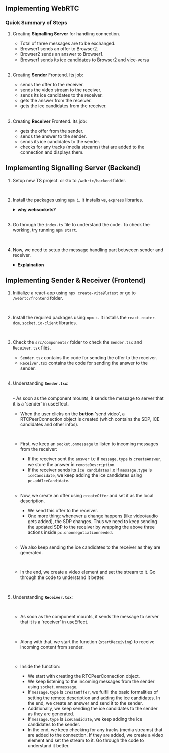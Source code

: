## Implementing WebRTC

### Quick Summary of Steps

1. Creating **Signalling Server** for handling connection.

   - Total of three messages are to be exchanged.
   - Browser1 sends an offer to Browser2.
   - Browser2 sends an answer to Browser1.
   - Browser1 sends its ice candidates to Browser2 and vice-versa

   <br>

2. Creating **Sender** Frontend. Its job:

   - sends the offer to the receiver.
   - sends the video stream to the receiver.
   - sends its ice candidates to the receiver.
   - gets the answer from the receiver.
   - gets the ice candidates from the receiver.

   <br>

3. Creating **Receiver** Frontend. Its job:
   - gets the offer from the sender.
   - sends the answer to the sender.
   - sends its ice candidates to the sender.
   - checks for any tracks (media streams) that are added to the connection and displays them.

## Implementing Signalling Server (Backend)

1. Setup new TS project. or Go to `/webrtc/backend` folder.

   <br>

2. Install the packages using `npm i`. It installs `ws`, `express` libraries.

   <details>

    <summary><b>why websockets?</b></summary>
    
      - websockets are the common protocol to push anything to the server.

   </details>

   <br>

3. Go through the `index.ts` file to understand the code. To check the working, try running `npm start`.

   <br>

4. Now, we need to setup the message handling part betweeen sender and receiver.

   <details><summary><b>Explaination</b></summary>

   - Firtly, a simple `websocket` server is created using `ws` library.
   - we initialize two variables to store the websockets of the two browsers.
   - whenever a message is sent through the websocket server, it contains the type of message and the payload.
   - For the first time, `message.type` is `sender` or `receiver`, then we store the sender/receiver's websocket the first time.
   - For the second time, `message.type` is `offer` or `answer`, then we send the message to the receiver/sender.
   - For the third time, `message.type` is `ice-candidate`, then we send sender's ice candidates to the receiver.
   - After all the above three informations are exchanged, the connection is established.

   </details>

## Implementing Sender & Receiver (Frontend)

1.  Initialize a react-app using `npx create-vite@latest` or go to `/webrtc/frontend` folder.

   <br>

2.  Install the required packages using `npm i`. It installs the `react-router-dom`, `socket.io-client` libraries.

   <br>

3.  Check the `src/components/` folder to check the `Sender.tsx` and `Receiver.tsx` files.

    - `Sender.tsx` contains the code for sending the offer to the receiver.
    - `Receiver.tsx` contains the code for sending the answer to the sender.

    <br>

4.  Understanding __`Sender.tsx`__:

      <br>
    - As soon as the component mounts, it sends the message to server that it is a 'sender' in useEffect.

      <br>

    - When the user clicks on the **button** 'send video', a RTCPeerConnection object is created (which contains the SDP, ICE candidates and other infos).

      <br>

    - First, we keep an `socket.onmessage` to listen to incoming messages from the receiver:

      - If the receiver sent the `answer` i.e if `message.type` is `createAnswer`, we store the answer in `remoteDescription`.
      - If the receiver sends its `ice candidates` i.e if `message.type` is `iceCandidate`, we keep adding the ice candidates using `pc.addIceCandidate`.

      <br>

    - Now, we create an offer using `createOffer` and set it as the local description.

      - We send this offer to the receiver.
      - One more thing: whenever a change happens (like video/audio gets added), the SDP changes. Thus we need to keep sending the updated SDP to the receiver by wrapping the above three actions inside `pc.ononnegotiationneeded`.

      <br>

    - We also keep sending the ice candidates to the receiver as they are generated.

      <br>

    - In the end, we create a video element and set the stream to it. Go through the code to understand it better.

    <br>

5.  Understanding __`Receiver.tsx`__:

      <br>
      
    - As soon as the component mounts, it sends the message to server that it is a 'receiver' in useEffect.
      
      <br>

    - Along with that, we start the function (`startReceiving`) to receive incoming content from sender.

      <br>

    - Inside the function:
      - We start with creating the RTCPeerConnection object.
      - We keep listening to the incoming messages from the sender using `socket.onmessage`.
      - If `message.type` is `createOffer`, we fulfill the basic formalities of setting the remote description and adding the ice candidates. In the end, we create an answer and send it to the sender.
      - Additionally, we keep sending the ice candidates to the sender as they are generated.
      - If `message.type` is `iceCandidate`, we keep adding the ice candidates to the sender.
      - In the end, we keep checking for any tracks (media streams) that are added to the connection. If they are added, we create a video element and set the stream to it. Go through the code to understand it better.
